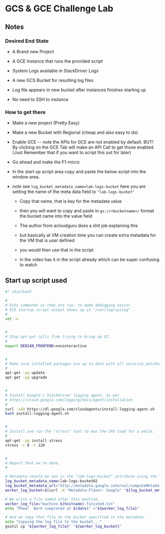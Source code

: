 # GCS & GCE Challenge Lab

## Notes

### Desired End State

* A Brand new Project

* A GCE Instance that runs the provided script

* System Logs available in StackDriver Logs

* A new GCS Bucket for resulting log files

* Log file appears in new bucket after instances finishes starting up

* No need to SSH to instance

### How to get there

* Make a new project (Pretty Easy)

* Make a new Bucket with Regional (cheap and also easy to do)

* Enable GCE -- note the APIs for GCE are not enabled by default.  BUT! By clicking on the GCE Tab will make an API Call to get those enabled.  (Just Remember that if you want to script this out for later)

* Go ahead and make the F1-micro

* In the start up script area copy and paste the below script into the window area.

* *note* see `log_bucket_metadata_name=lab-logs-bucket` here you are setting the name of the meta data field to `"lab-logs-bucket"`  

  * Copy that name, that is key for the metadata value

  * then you will want to copy and paste in `gs://<bucketname>/` format the bucket name into the value field

  * The author from acloudguru does a shit job explaining this

  * but basically at VM creation time you can create extra metadata for the VM that is user defined

  * you would then use that in the script

  * in the video has it in the script already which can be super confusing to watch

## Start up script used

```bash
#! /bin/bash

#
# Echo commands as they are run, to make debugging easier.
# GCE startup script output shows up in "/var/log/syslog" .
#
set -x


#
# Stop apt-get calls from trying to bring up UI.
#
export DEBIAN_FRONTEND=noninteractive


#
# Make sure installed packages are up to date with all security patches.
#
apt-get -yq update
apt-get -yq upgrade


#
# Install Google's Stackdriver logging agent, as per
# https://cloud.google.com/logging/docs/agent/installation
#
curl -sSO https://dl.google.com/cloudagents/install-logging-agent.sh
bash install-logging-agent.sh


#
# Install and run the "stress" tool to max the CPU load for a while.
#
apt-get -yq install stress
stress -c 8 -t 120


#
# Report that we're done.
#

# Metadata should be set in the "lab-logs-bucket" attribute using the "gs://mybucketname/" format.
log_bucket_metadata_name=lab-logs-bucket02
log_bucket_metadata_url="http://metadata.google.internal/computeMetadata/v1/instance/attributes/${log_bucket_metadata_name}"
worker_log_bucket=$(curl -H "Metadata-Flavor: Google" "${log_bucket_metadata_url}")

# We write a file named after this machine.
worker_log_file="machine-$(hostname)-finished.txt"
echo "Phew!  Work completed at $(date)" >"${worker_log_file}"

# And we copy that file to the bucket specified in the metadata.
echo "Copying the log file to the bucket..."
gsutil cp "${worker_log_file}" "${worker_log_bucket}"
```